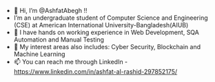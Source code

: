 - 👋 Hi, I’m @AshfatAbegh !!
-    I’m an undergraduate student of Computer Science and Engineering (CSE) at 
     American International University-Bangladesh(AIUB)
- 🌱 I have hands on working experience in Web Development, SQA Automation and Manual Testing 
- 💞️ My interest areas also includes: Cyber Security, Blockchain and Machine Learning
- 📫 You can reach me through LinkedIn - https://www.linkedin.com/in/ashfat-al-rashid-297852175/

<!---
AshfatAbegh/AshfatAbegh is a ✨ special ✨ repository because its `README.md` (this file) appears on your GitHub profile.
You can click the Preview link to take a look at your changes.
--->

